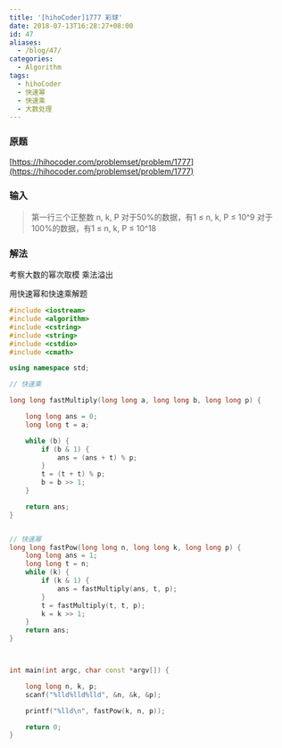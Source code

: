 ```yaml
---
title: '[hihoCoder]1777 彩球'
date: 2018-07-13T16:28:27+08:00
id: 47
aliases:
  - /blog/47/
categories:
  - Algorithm
tags:
  - hihoCoder
  - 快速幂
  - 快速乘
  - 大数处理
---
```


### 原题
[https://hihocoder.com/problemset/problem/1777](https://hihocoder.com/problemset/problem/1777)

### 输入

> 第一行三个正整数 n, k, P
  对于50%的数据，有1 ≤ n, k, P ≤ 10^9
  对于100%的数据，有1 ≤ n, k, P ≤ 10^18

### 解法
考察大数的幂次取模
乘法溢出

用快速幂和快速乘解题

```cpp
#include <iostream>
#include <algorithm>
#include <cstring>
#include <string>
#include <cstdio>
#include <cmath>

using namespace std;

// 快速乘

long long fastMultiply(long long a, long long b, long long p) {

	long long ans = 0;
	long long t = a;

	while (b) {
		if (b & 1) {
			ans = (ans + t) % p;
		}
		t = (t + t) % p;
		b = b >> 1;
	}

	return ans;
}


// 快速幂
long long fastPow(long long n, long long k, long long p) {
	long long ans = 1;
	long long t = n;
	while (k) {
		if (k & 1) {
			ans = fastMultiply(ans, t, p);
		}
		t = fastMultiply(t, t, p);
		k = k >> 1;
	}
	return ans;
}



int main(int argc, char const *argv[]) {

	long long n, k, p;
	scanf("%lld%lld%lld", &n, &k, &p);

	printf("%lld\n", fastPow(k, n, p));

	return 0;
}
```
